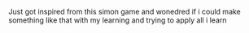 Just got inspired from this simon game and wonedred if i could make something like that with my learning and trying to apply all i learn
